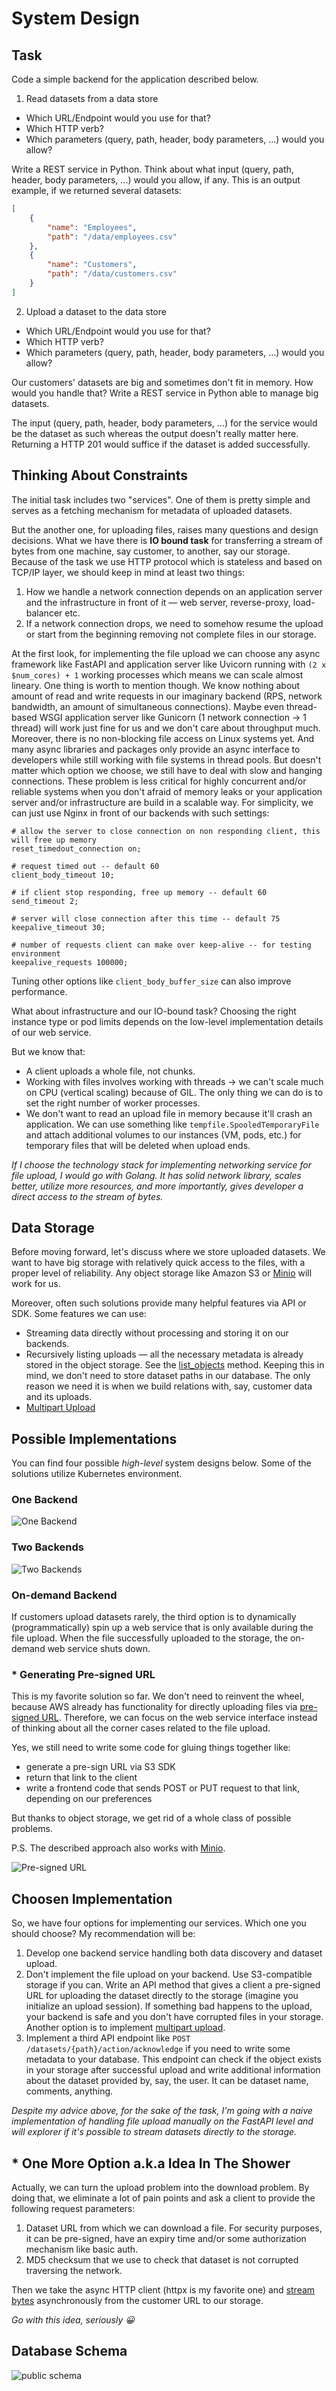 # System Design

## Task

Code a simple backend for the application described below.

1. Read datasets from a data store

- Which URL/Endpoint would you use for that?
- Which HTTP verb?
- Which parameters (query, path, header, body parameters, ...) would you allow?

Write a REST service in Python.
Think about what input (query, path, header, body parameters, ...) would you allow, if any.
This is an output example, if we returned several datasets:

```json
[
    {
        "name": "Employees",
        "path": "/data/employees.csv"
    },
    {
        "name": "Customers",
        "path": "/data/customers.csv"
    }
]
```

2. Upload a dataset to the data store

- Which URL/Endpoint would you use for that?
- Which HTTP verb?
- Which parameters (query, path, header, body parameters, ...) would you allow?

Our customers' datasets are big and sometimes don't fit in memory. How would you handle that?
Write a REST service in Python able to manage big datasets.

The input (query, path, header, body parameters, ...) for the service would be the dataset as such
whereas the output doesn't really matter here. Returning a HTTP 201 would suffice if the dataset
is added successfully.

## Thinking About Constraints

The initial task includes two "services". One of them is pretty simple and serves as a fetching
mechanism for metadata of uploaded datasets.

But the another one, for uploading files, raises many questions and design decisions.
What we have there is **IO bound task** for transferring a stream of bytes from one machine,
say customer, to another, say our storage. Because of the task we use HTTP protocol which is
stateless and based on TCP/IP layer, we should keep in mind at least two things:

1. How we handle a network connection depends on an application server and the infrastructure in
front of it — web server, reverse-proxy, load-balancer etc.
2. If a network connection drops, we need to somehow resume the upload or start from the beginning
removing not complete files in our storage.

At the first look, for implementing the file upload we can choose any async framework like FastAPI
and application server like Uvicorn running with `(2 x $num_cores) + 1` working processes which
means we can scale almost lineary. One thing is worth to mention though. We know nothing about
amount of read and write requests in our imaginary backend (RPS, network bandwidth, an amount of
simultaneous connections). Maybe even thread-based WSGI application server like Gunicorn
(1 network connection → 1 thread) will work just fine for us and we don't care about throughput much.
Moreover, there is no non-blocking file access on Linux systems yet. And many async libraries and
packages only provide an async interface to developers while still working with file systems in thread pools.
But doesn't matter which option we choose, we still have to deal with slow and hanging connections.
These problem is less critical for highly concurrent and/or reliable systems when you don't afraid
of memory leaks or your application server and/or infrastructure are build in a scalable way.
For simplicity, we can just use Nginx in front of our backends with such settings:

```shell
# allow the server to close connection on non responding client, this will free up memory
reset_timedout_connection on;

# request timed out -- default 60
client_body_timeout 10;

# if client stop responding, free up memory -- default 60
send_timeout 2;

# server will close connection after this time -- default 75
keepalive_timeout 30;

# number of requests client can make over keep-alive -- for testing environment
keepalive_requests 100000;
```

Tuning other options like `client_body_buffer_size` can also improve performance.

What about infrastructure and our IO-bound task? Choosing the right instance type or pod limits
depends on the low-level implementation details of our web service.

But we know that:

- A client uploads a whole file, not chunks.
- Working with files involves working with threads → we can't scale much on CPU (vertical scaling)
because of GIL. The only thing we can do is to set the right number of worker processes.
- We don't want to read an upload file in memory because it'll crash an application.
We can use something like `tempfile.SpooledTemporaryFile` and attach additional volumes
to our instances (VM, pods, etc.) for temporary files that will be deleted when upload ends.

_If I choose the technology stack for implementing networking service for file upload, I would
go with Golang. It has solid network library, scales better, utilize more resources, and more
importantly, gives developer a direct access to the stream of bytes._

## Data Storage

Before moving forward, let's discuss where we store uploaded datasets. We want to have big storage
with relatively quick access to the files, with a proper level of reliability. Any object storage
like Amazon S3 or [Minio](https://min.io/) will work for us.

Moreover, often such solutions provide many helpful features via API or SDK. Some features we can use:

- Streaming data directly without processing and storing it on our backends.
- Recursively listing uploads — all the necessary metadata is already stored in the object storage.
See the [list_objects](https://docs.min.io/docs/python-client-api-reference.html) method.
Keeping this in mind, we don't need to store dataset paths in our database. The only reason we need
it is when we build relations with, say, customer data and its uploads.
- [Multipart Upload](https://docs.aws.amazon.com/AmazonS3/latest/userguide/mpuoverview.html)

## Possible Implementations

You can find four possible _high-level_ system designs below.
Some of the solutions utilize Kubernetes environment.

### One Backend

![One Backend](hsd1.png)

### Two Backends

![Two Backends](hsd2.png)

### On-demand Backend

If customers upload datasets rarely, the third option is to dynamically (programmatically) spin up
a web service that is only available during the file upload. When the file successfully uploaded to
the storage, the on-demand web service shuts down.

### * Generating Pre-signed URL

This is my favorite solution so far. We don't need to reinvent the wheel, because AWS already has
functionality for directly uploading files via
[pre-signed URL](https://docs.aws.amazon.com/AmazonS3/latest/userguide/PresignedUrlUploadObject.html).
Therefore, we can focus on the web service interface instead of thinking about all the corner
cases related to the file upload.

Yes, we still need to write some code for gluing things together like:

- generate a pre-sign URL via S3 SDK
- return that link to the client
- write a frontend code that sends POST or PUT request to that link, depending on our preferences

But thanks to object storage, we get rid of a whole class of possible problems.

P.S. The described approach also works with
[Minio](https://docs.min.io/docs/python-client-api-reference.html#presigned_put_object).

![Pre-signed URL](hsd3.png)

## Choosen Implementation

So, we have four options for implementing our services. Which one you should choose?
My recommendation will be:

1. Develop one backend service handling both data discovery and dataset upload.
2. Don't implement the file upload on your backend. Use S3-compatible storage if you can.
Write an API method that gives a client a pre-signed URL for uploading the dataset directly to
the storage (imagine you initialize an upload session). If something bad happens to the upload,
your backend is safe and you don't have corrupted files in your storage.
Another option is to implement [multipart upload](https://docs.aws.amazon.com/AmazonS3/latest/userguide/mpuoverview.html).
3. Implement a third API endpoint like `POST /datasets/{path}/action/acknowledge` if you need to
write some metadata to your database. This endpoint can check if the object exists in your storage
after successful upload and write additional information about the dataset provided by, say, the user.
It can be dataset name, comments, anything.

_Despite my advice above, for the sake of the task, I'm going with a naive implementation of
handling file upload manually on the FastAPI level and will explorer if it's possible to stream
datasets directly to the storage._

## * One More Option a.k.a Idea In The Shower

Actually, we can turn the upload problem into the download problem. By doing that, we eliminate
a lot of pain points and ask a client to provide the following request parameters:

1. Dataset URL from which we can download a file. For security purposes, it can be pre-signed,
have an expiry time and/or some authorization mechanism like basic auth.
2. MD5 checksum that we use to check that dataset is not corrupted traversing the network.

Then we take the async HTTP client (httpx is my favorite one) and
[stream bytes](https://www.python-httpx.org/quickstart/#streaming-responses) asynchronously from
the customer URL to our storage.

_Go with this idea, seriously 😀_

## Database Schema

![public schema](public.png)
